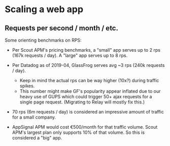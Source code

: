 # Scaling a web app


## Requests per second / month / etc.

Some orienting benchmarks on RPS:

- Per Scout APM's pricing benchmarks, a "small" app serves up to 2 rps (167k requests / day). A "large" app serves up to 8 rps.

- Per Datadog as of 2019-04, GlassFrog serves avg ~3 rps (240k requests / day).
  - Keep in mind the actual rps can be way higher (10x?) during traffic spikes.
  - This number might make GF's popularity appear inflated due to our heavy use of GUPS which could trigger 50+ ajax requests for a single page request. (Migrating to Relay will mostly fix this.)

- 70 rps (6m requests / day) is considered an impressive amount of traffic for a small company.

- AppSignal APM would cost €500/month for that traffic volume. Scout APM's largest plan only supports 10% of that volume. So this is considered a "big" app.
